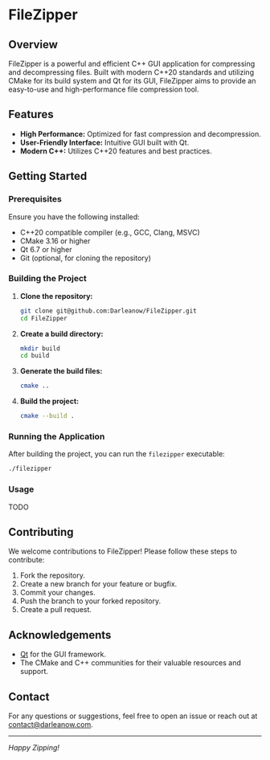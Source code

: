 # FileZipper

## Overview

FileZipper is a powerful and efficient C++ GUI application for compressing and decompressing files. Built with modern C++20 standards and utilizing CMake for its build system and Qt for its GUI, FileZipper aims to provide an easy-to-use and high-performance file compression tool.

## Features

- **High Performance:** Optimized for fast compression and decompression.
- **User-Friendly Interface:** Intuitive GUI built with Qt.
- **Modern C++:** Utilizes C++20 features and best practices.

## Getting Started

### Prerequisites

Ensure you have the following installed:

- C++20 compatible compiler (e.g., GCC, Clang, MSVC)
- CMake 3.16 or higher
- Qt 6.7 or higher
- Git (optional, for cloning the repository)

### Building the Project

1. **Clone the repository:**

    ```sh
    git clone git@github.com:Darleanow/FileZipper.git
    cd FileZipper
    ```

2. **Create a build directory:**

    ```sh
    mkdir build
    cd build
    ```

3. **Generate the build files:**

    ```sh
    cmake ..
    ```

4. **Build the project:**

    ```sh
    cmake --build .
    ```

### Running the Application

After building the project, you can run the `filezipper` executable:

```sh
./filezipper
```

### Usage

TODO

## Contributing

We welcome contributions to FileZipper! Please follow these steps to contribute:

1. Fork the repository.
2. Create a new branch for your feature or bugfix.
3. Commit your changes.
4. Push the branch to your forked repository.
5. Create a pull request.

## Acknowledgements

- [Qt](https://www.qt.io/) for the GUI framework.
- The CMake and C++ communities for their valuable resources and support.

## Contact

For any questions or suggestions, feel free to open an issue or reach out at [contact@darleanow.com](mailto:your-email@example.com).

---

*Happy Zipping!*
